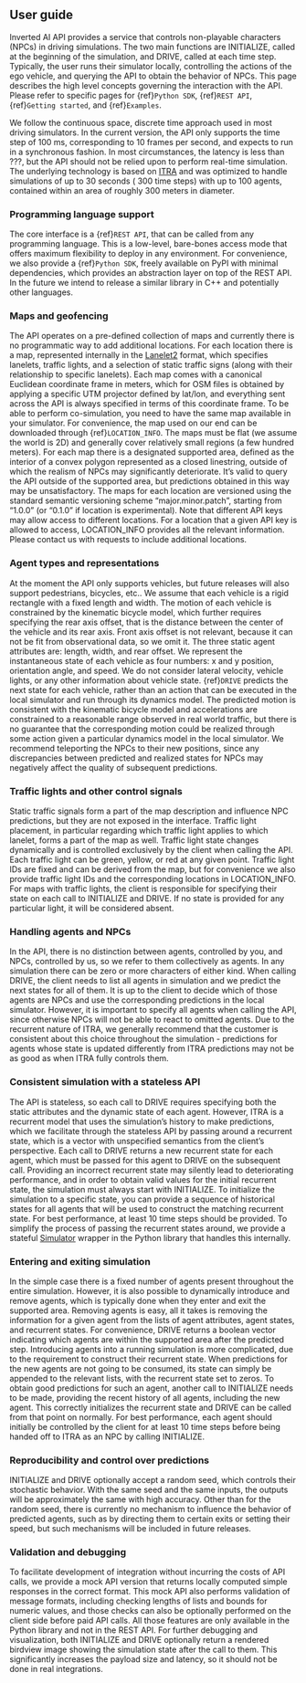 ## User guide

Inverted AI API provides a service that controls non-playable characters (NPCs) in driving simulations. The two main
functions are INITIALIZE, called at the beginning of the simulation, and DRIVE, called at each time step. Typically, the
user runs their simulator locally, controlling the actions of the ego vehicle, and querying the API to obtain the
behavior of NPCs. This page describes the high level concepts governing the interaction with the API. Please refer to
specific pages for {ref}`Python SDK`, {ref}`REST API`, {ref}`Getting started`, and {ref}`Examples`.

We follow the continuous space, discrete time approach used in most driving simulators. In the current version, the API
only supports the time step of 100 ms, corresponding to 10 frames per second, and expects to run in a synchronous
fashion. In most circumstances, the latency is less than ???, but the API should not be relied upon to perform real-time
simulation. The underlying technology is based on [ITRA]() and was optimized to handle simulations of up to 30 seconds (
300 time steps) with up to 100 agents, contained within an area of roughly 300 meters in diameter.

### Programming language support
The core interface is a {ref}`REST API`, that can be called from any programming language. This is a low-level, bare-bones
access mode that offers maximum flexibility to deploy in any environment.
For convenience, we also provide a {ref}`Python SDK`, freely available on PyPI with minimal dependencies, which
provides an abstraction layer on top of the REST API. In the future we intend to release a similar library in C++ and
potentially other languages.

### Maps and geofencing
The API operates on a pre-defined collection of maps and currently there is no programmatic way to add additional
locations. For each location there is a map, represented internally in the [Lanelet2](https://github.com/fzi-forschungszentrum-informatik/Lanelet2) format, which specifies
lanelets, traffic lights, and a selection of static traffic signs (along with their relationship to specific lanelets).
Each map comes with a canonical Euclidean coordinate frame in meters, which for OSM files is obtained by applying a
specific UTM projector defined by lat/lon, and everything sent across the API is always specified in terms of this
coordinate frame. To be able to perform co-simulation, you need to have the same map available in your simulator. For
convenience, the map used on our end can be downloaded through {ref}`LOCATION_INFO`.
The maps must be flat (we assume the world is 2D) and generally cover relatively small regions (a few hundred meters).
For each map there is a designated supported area, defined as the interior of a convex polygon represented as a closed
linestring, outside of which the realism of NPCs may significantly deteriorate. It’s valid to query the API outside of
the supported area, but predictions obtained in this way may be unsatisfactory.
The maps for each location are versioned using the standard semantic versioning scheme “major.minor.patch”, starting
from “1.0.0” (or “0.1.0” if location is experimental).
Note that different API keys may allow access to different locations. For a location that a given API key is allowed to
access, LOCATION_INFO provides all the relevant information. Please contact us with requests to include additional
locations.

### Agent types and representations
At the moment the API only supports vehicles, but future releases will also support pedestrians, bicycles, etc.. We
assume that each vehicle is a rigid rectangle with a fixed length and width. The motion of each vehicle is constrained
by the kinematic bicycle model, which further requires specifying the rear axis offset, that is the distance between the
center of the vehicle and its rear axis. Front axis offset is not relevant, because it can not be fit from observational
data, so we omit it. The three static agent attributes are: length, width, and rear offset.
We represent the instantaneous state of each vehicle as four numbers: x and y position, orientation angle, and speed. We
do not consider lateral velocity, vehicle lights, or any other information about vehicle state.
{ref}`DRIVE` predicts the next state for each vehicle, rather than an action that can be executed in the local simulator
and run through its dynamics model. The predicted motion is consistent with the kinematic bicycle model and
accelerations are constrained to a reasonable range observed in real world traffic, but there is no guarantee that the
corresponding motion could be realized through some action given a particular dynamics model in the local simulator. We
recommend teleporting the NPCs to their new positions, since any discrepancies between predicted and realized states for
NPCs may negatively affect the quality of subsequent predictions.

### Traffic lights and other control signals
Static traffic signals form a part of the map description and influence NPC predictions, but they are not exposed in the
interface. Traffic light placement, in particular regarding which traffic light applies to which lanelet, forms a part
of the map as well. Traffic light state changes dynamically and is controlled exclusively by the client when calling the
API. Each traffic light can be green, yellow, or red at any given point. Traffic light IDs are fixed and can be derived
from the map, but for convenience we also provide traffic light IDs and the corresponding locations in LOCATION_INFO.
For maps with traffic lights, the client is responsible for specifying their state on each call to INITIALIZE and DRIVE.
If no state is provided for any particular light, it will be considered absent.

### Handling agents and NPCs
In the API, there is no distinction between agents, controlled by you, and NPCs, controlled by us, so we refer to them
collectively as agents. In any simulation there can be zero or more characters of either kind. When calling DRIVE, the
client needs to list all agents in simulation and we predict the next states for all of them. It is up to the client to
decide which of those agents are NPCs and use the corresponding predictions in the local simulator. However, it is
important to specify all agents when calling the API, since otherwise NPCs will not be able to react to omitted agents.
Due to the recurrent nature of ITRA, we generally recommend that the customer is consistent about this choice throughout
the simulation - predictions for agents whose state is updated differently from ITRA predictions may not be as good as
when ITRA fully controls them.

### Consistent simulation with a stateless API
The API is stateless, so each call to DRIVE requires specifying both the static attributes and the dynamic state of each
agent. However, ITRA is a recurrent model that uses the simulation’s history to make predictions, which we facilitate
through the stateless API by passing around a recurrent state, which is a vector with unspecified semantics from the
client’s perspective. Each call to DRIVE returns a new recurrent state for each agent, which must be passed for this
agent to DRIVE on the subsequent call. Providing an incorrect recurrent state may silently lead to deteriorating
performance, and in order to obtain valid values for the initial recurrent state, the simulation must always start with
INITIALIZE. To initialize the simulation to a specific state, you can provide a sequence of historical states for all
agents that will be used to construct the matching recurrent state. For best performance, at least 10 time steps should
be provided.
To simplify the process of passing the recurrent states around, we provide a stateful [Simulator]() wrapper in the
Python library that handles this internally.

### Entering and exiting simulation
In the simple case there is a fixed number of agents present throughout the entire simulation. However, it is also
possible to dynamically introduce and remove agents, which is typically done when they enter and exit the supported
area. Removing agents is easy, all it takes is removing the information for a given agent from the lists of agent
attributes, agent states, and recurrent states. For convenience, DRIVE returns a boolean vector indicating which agents
are within the supported area after the predicted step.
Introducing agents into a running simulation is more complicated, due to the requirement to construct their recurrent
state. When predictions for the new agents are not going to be consumed, its state can simply be appended to the
relevant lists, with the recurrent state set to zeros. To obtain good predictions for such an agent, another call to
INITIALIZE needs to be made, providing the recent history of all agents, including the new agent. This correctly
initializes the recurrent state and DRIVE can be called from that point on normally. For best performance, each agent
should initially be controlled by the client for at least 10 time steps before being handed off to ITRA as an NPC by
calling INITIALIZE.

### Reproducibility and control over predictions
INITIALIZE and DRIVE optionally accept a random seed, which controls their stochastic behavior. With the same seed and
the same inputs, the outputs will be approximately the same with high accuracy.
Other than for the random seed, there is currently no mechanism to influence the behavior of predicted agents, such as
by directing them to certain exits or setting their speed, but such mechanisms will be included in future releases.

### Validation and debugging
To facilitate development of integration without incurring the costs of API calls, we provide a mock API version that
returns locally computed simple responses in the correct format. This mock API also performs validation of message
formats, including checking lengths of lists and bounds for numeric values, and those checks can also be optionally
performed on the client side before paid API calls. All those features are only available in the Python library and not
in the REST API.
For further debugging and visualization, both INITIALIZE and DRIVE optionally return a rendered birdview image showing
the simulation state after the call to them. This significantly increases the payload size and latency, so it should not
be done in real integrations.
